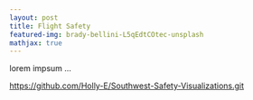```yaml
---
layout: post
title: Flight Safety 
featured-img: brady-bellini-L5qEdtCOtec-unsplash
mathjax: true
---
```


lorem impsum ...

<https://github.com/Holly-E/Southwest-Safety-Visualizations.git>
